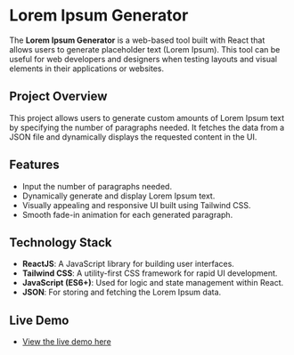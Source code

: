 # Lorem Ipsum Generator

The **Lorem Ipsum Generator** is a web-based tool built with React that allows users to generate placeholder text (Lorem Ipsum). This tool can be useful for web developers and designers when testing layouts and visual elements in their applications or websites.

## Project Overview

This project allows users to generate custom amounts of Lorem Ipsum text by specifying the number of paragraphs needed. It fetches the data from a JSON file and dynamically displays the requested content in the UI.

## Features

- Input the number of paragraphs needed.
- Dynamically generate and display Lorem Ipsum text.
- Visually appealing and responsive UI built using Tailwind CSS.
- Smooth fade-in animation for each generated paragraph.

## Technology Stack

- **ReactJS**: A JavaScript library for building user interfaces.
- **Tailwind CSS**: A utility-first CSS framework for rapid UI development.
- **JavaScript (ES6+)**: Used for logic and state management within React.
- **JSON**: For storing and fetching the Lorem Ipsum data.

## Live Demo

- [View the live demo here]()
